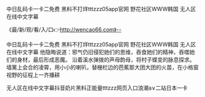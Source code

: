 中日乱码卡一卡二免费
黑料不打烊tttzzz05app官网
野花社区WWW韩国
无人区在线中文字幕


《最/新/观/看/入/口👉http://wencao66.com》--

中日乱码卡一卡二免费
黑料不打烊tttzzz05app官网
野花社区WWW韩国
无人区在线中文字幕
他隐晦说道：邪气仍旧侵犯她们的思维，吞食她们的精神，吞噬她们的身材，最后形成恶魔。
沿着溪水弹拨的声母韵母，将村子蝶变的脉息探求。墙篱上会合的凌霄，用小小的喇叭，替栅栏边的芭蕉那大团大团的火苗，在小格窗视野的征程上一齐播耕





无人区在线中文字幕抖音奶片黑料正能量tttzzz网页入口浪潮a∨二站日本一卡
